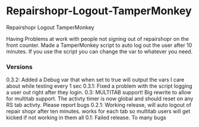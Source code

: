 # Repairshopr-Logout-TamperMonkey
Repairshopr Logout TamperMonkey

Having Problems at work with people not signing out of repairshopr on the front counter. 
Made a TamperMonkey script to auto log out the user after 10 minutes. 
If you use the script you can change the var to whatever you need.

### Versions

0.3.2: Added a Debug var that when set to true will output the vars I care about while testing every 1 sec
0.3.1: Fixed a problem with the script logging a user out right after they login.
0.3: MULTITAB support! Big rewrite to allow for multitab support. The activty timer is now global and should reset on any RS tab activty. Please report bugs 
0.2.1: Working release, will auto logout of repair shopr after ten minutes. works for each tab so multitab users will get kicked if not working in them all 
0.1: Failed release. To many bugs
 
